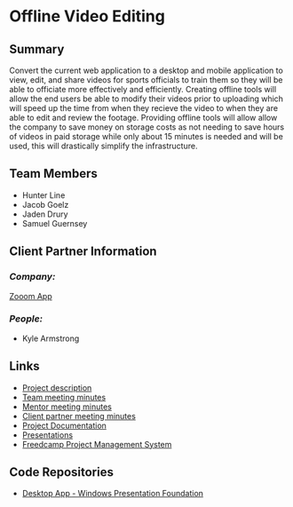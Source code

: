 # Offline Video Editing

## **Summary**

Convert the current web application to a desktop and mobile application to view, edit, and share videos for sports officials to train them so they will be able to officiate more effectively and efficiently. Creating offline tools will allow the end users be able to modify their videos prior to uploading which will speed up the time from when they recieve the video to when they are able to edit and review the footage. Providing offline tools will allow allow the company to save money on storage costs as not needing to save hours of videos in paid storage while only about 15 minutes is needed and will be used, this will drastically simplify the infrastructure.

## **Team Members**

- Hunter Line
- Jacob Goelz
- Jaden Drury
- Samuel Guernsey

## **Client Partner Information**

### *Company:*
[Zooom App](https://zooomapp.com/)

### *People:*
- Kyle Armstrong

## **Links**

- [Project description](ProjectDescription.md)
- [Team meeting minutes](MeetingMinutes/Team)
- [Mentor meeting minutes](MeetingMinutes/Mentor)
- [Client partner meeting minutes](MeetingMinutes/ClientPartner)
- [Project Documentation](/Documentation)
- [Presentations](/Documentation)
- [Freedcamp Project Management System](https://freedcamp.com/view/2825283/tasks)

## **Code Repositories**

- [Desktop App - Windows Presentation Foundation](https://github.com/Line98Dev/offline-video-editing-wpf)

